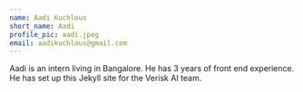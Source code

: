 ```yaml
---
name: Aadi Kuchlous
short_name: Aadi
profile_pic: aadi.jpeg
email: aadikuchlous@gmail.com
---
```


Aadi is an intern living in Bangalore. He has 3 years of front end experience. He has set up this Jekyll site for the Verisk AI team.
